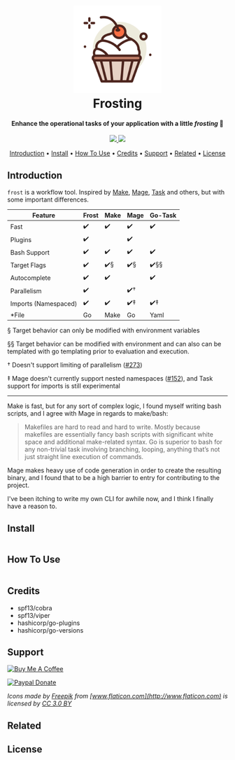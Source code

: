 
<h1 align="center">
  <br>
  <a href="http://github.com/cakehappens/frosting"><img src="assets/cupcake.png" alt="playing card" width="200px" /></a>
  <br>
  Frosting
  <br>
</h1>

<h4 align="center">Enhance the operational tasks of your application with a little <i>frosting</i> 🧁</h4>

<p align="center">
  <a href="https://saythanks.io/to/ghostsquad">
      <img src="https://img.shields.io/badge/Say%20Thanks-!-1EAEDB.svg">
  </a>
  <a href="https://www.paypal.me/WMcNamee">
    <img src="https://img.shields.io/badge/$-donate-ff69b4.svg?maxAge=2592000&amp;style=flat">
  </a>
</p>

<p align="center">
  <a href="#introduction">Introduction</a> •
  <a href="#install">Install</a> •
  <a href="#how-to-use">How To Use</a> •
  <a href="#credits">Credits</a> •
  <a href="#support">Support</a> •
  <a href="#related">Related</a> •
  <a href="#license">License</a>
</p>

## Introduction

`frost` is a workflow tool. Inspired by [Make](https://www.gnu.org/software/make/), [Mage](https://magefile.org/), [Task](https://taskfile.dev/) and others, but with some important differences.

| Feature              | Frost | Make | Mage | Go-Task |
|----------------------|-------|------|------|---------|
| Fast                 | ✔️     | ✔️    | ✔️    | ✔️       |
| Plugins              | ✔️     |      | ✔️    |         |
| Bash Support         | ✔️     | ✔️    | ✔️    | ✔️       |
| Target Flags         | ✔️     | ✔️§   | ✔️§   | ✔️§§     |
| Autocomplete         | ✔️     | ✔️    |      | ✔️       |
| Parallelism          | ✔️     |      | ✔️†   |         |
| Imports (Namespaced) | ✔️     | ✔️    | ✔️‡   | ✔️‡      |
| *File                | Go    | Make | Go   | Yaml    |

§ Target behavior can only be modified with environment variables

§§ Target behavior can be modified with environment and can also can be templated with go templating prior to evaluation and execution.

† Doesn't support limiting of parallelism ([#273](https://github.com/magefile/mage/pull/273))

‡ Mage doesn't currently support nested namespaces ([#152](https://github.com/magefile/mage/issues/152)), and Task support for imports is still experimental

---

Make is fast, but for any sort of complex logic, I found myself writing bash scripts, and I agree with Mage in regards to make/bash:

> Makefiles are hard to read and hard to write. Mostly because makefiles are essentially fancy bash scripts with significant white space and additional make-related syntax. Go is superior to bash for any non-trivial task involving branching, looping, anything that’s not just straight line execution of commands.

Mage makes heavy use of code generation in order to create the resulting binary, and I found that to be a high barrier to entry for contributing to the project.

I've been itching to write my own CLI for awhile now, and I think I finally have a reason to.

## Install

```go

```

## How To Use

```bash

```

## Credits

- spf13/cobra
- spf13/viper
- hashicorp/go-plugins
- hashicorp/go-versions

## Support

<a href="https://www.buymeacoffee.com/50onA1pjc" target="_blank"><img src="https://www.buymeacoffee.com/assets/img/custom_images/orange_img.png" alt="Buy Me A Coffee" style="height: auto !important; width: auto !important;" /></a>

<a href="https://www.paypal.me/WMcNamee" target="_blank"><img src="https://user-images.githubusercontent.com/903488/58933498-4cde9380-871c-11e9-88a5-455ed1d14380.png" alt="Paypal Donate" style="height: auto !important;width: auto !important;" /></a>

_Icons made by [Freepik](https://www.freepik.com) from [www.flaticon.com](http://www.flaticon.com) is licensed by [CC 3.0 BY](http://creativecommons.org/licenses/by/3.0/)_

## Related

## License